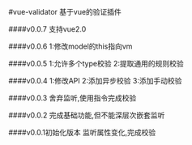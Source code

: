 #vue-validator
基于vue的验证插件

####v0.0.7
支持vue2.0

####v0.0.6
1:修改model的this指向vm

####v0.0.5
1:允许多个type校验
2:提取通用的规则校验

####v0.0.4
1:修改API
2:添加异步校验
3:添加手动校验

####v0.0.3
舍弃监听,使用指令完成校验

####v0.0.2
完成基础功能,但不能深层次嵌套监听

####v0.0.1初始化版本
监听属性变化,完成校验